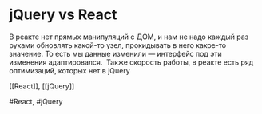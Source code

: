 # jQuery vs React

В реакте нет прямых манипуляций с ДОМ, и нам не надо каждый раз руками обновлять какой-то узел, прокидывать в него какое-то значение. 
То есть мы данные изменили — интерфейс под эти изменения адаптировался.  Также скорость работы, в реакте есть ряд оптимизаций, которых нет в jQuery

[[React]], [[jQuery]]

#React, #jQuery